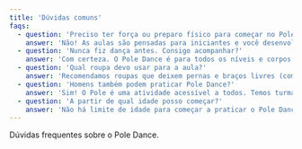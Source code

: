 ```yaml
---
title: 'Dúvidas comuns'
faqs:
  - question: 'Preciso ter força ou preparo físico para começar no Pole?'
    answer: 'Não! As aulas são pensadas para iniciantes e você desenvolverá força, coordenação e resistência progressivamente com a prática.'
  - question: 'Nunca fiz dança antes. Consigo acompanhar?'
    answer: 'Com certeza. O Pole Dance é para todos os níveis e corpos. Você evolui no seu ritmo com apoio da equipe.'
  - question: 'Qual roupa devo usar para a aula?'
    answer: 'Recomendamos roupas que deixem pernas e braços livres (como top e shorts), pois o contato com a pele ajuda na execução dos movimentos.'
  - question: 'Homens também podem praticar Pole Dance?'
    answer: 'Sim! O Pole é uma atividade acessível a todos. Temos turmas mistas e instrutores capacitados para receber todos os interessados, independente do gênero ou idade.'
  - question: 'A partir de qual idade posso começar?'
    answer: 'Não há limite de idade para começar a praticar o Pole Dance. Contudo, a avaliação do(a) interessado(a) é aconselhável.'
---
```


Dúvidas frequentes sobre o Pole Dance.
